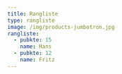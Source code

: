```yaml
---
title: Rangliste
type: rangliste
image: /img/products-jumbotron.jpg
rangliste:
  - pubkte: 15
    name: Hans
  - pubkte: 12
    name: Fritz
---
```

